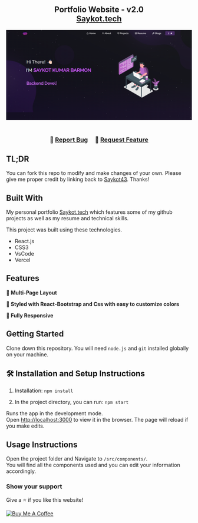 <h2 align="center">
  Portfolio Website - v2.0<br/>
  <a href="#" target="_blank">Saykot.tech</a>
</h2>
<div>
<img src="./Images/readme-img1.png" />
</div>

<br/>

<h3 align="center">
    🔹
    <a href="https://github.com/Saykot43/Portfolio1/issues">Report Bug</a> &nbsp; &nbsp;
    🔹
    <a href="https://github.com/Saykot43/Portfolio1/issues">Request Feature</a>
</h3>

## TL;DR

You can fork this repo to modify and make changes of your own. Please give me proper credit by linking back to [Saykot43](https://github.com/Saykot43/Portfolio1). Thanks!

## Built With

My personal portfolio <a href="#" target="_blank">Saykot.tech</a> which features some of my github projects as well as my resume and technical skills.<br/>

This project was built using these technologies.

- React.js
- CSS3
- VsCode
- Vercel

## Features

**📖 Multi-Page Layout**

**🎨 Styled with React-Bootstrap and Css with easy to customize colors**

**📱 Fully Responsive**

## Getting Started

Clone down this repository. You will need `node.js` and `git` installed globally on your machine.

## 🛠 Installation and Setup Instructions

1. Installation: `npm install`

2. In the project directory, you can run: `npm start`

Runs the app in the development mode.\
Open [http://localhost:3000](http://localhost:3000) to view it in the browser.
The page will reload if you make edits.

## Usage Instructions

Open the project folder and Navigate to `/src/components/`. <br/>
You will find all the components used and you can edit your information accordingly.

### Show your support

Give a ⭐ if you like this website!

<a href="https://www.buymeacoffee.com/soumyajit4419" target="_blank"><img src="https://cdn.buymeacoffee.com/buttons/v2/default-violet.png" alt="Buy Me A Coffee" height= "60px" width= "217px" ></a>
